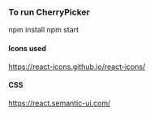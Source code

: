 ### To run CherryPicker

npm install
npm start

#### Icons used

https://react-icons.github.io/react-icons/

#### CSS

https://react.semantic-ui.com/
